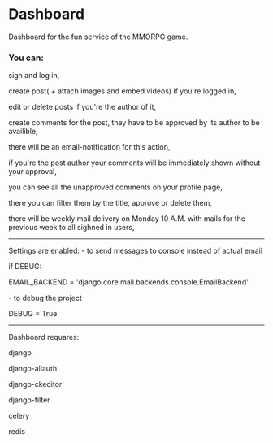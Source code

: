 # Dashboard

 Dashboard for the fun service of the MMORPG game.

<h3>You can:</h3>
<p>sign and log in,</p>
<p>create post( + attach images and embed videos) if you're logged in,</p>
<p>edit or delete posts if you're the author of it,</p>
<p>create comments for the post, they have to be approved by its author to be availible,</p>
<p>there will be an email-notification for this action,</p>
<p>if you're the post author your comments will be immediately shown without your approval,</a>
<p>you can see all the unapproved comments on your profile page,</p>
<p>there you can filter them by the title, approve or delete them,</p>
<p>there will be weekly mail delivery on Monday 10 A.M. with mails for the previous week to all sighned in users,</p>
<hr>
Settings are enabled:
  - to send messages to console instead of actual email
   <p>if DEBUG:</p>
   <p>    EMAIL_BACKEND = 'django.core.mail.backends.console.EmailBackend'</p>
  - to debug the project
   <p>DEBUG = True</p>
<hr>
<p>Dashboard requares:</p>
  <p>django</p>
  <p>django-allauth</p>
  <p>django-ckeditor</p>
  <p>django-filter</p>
  <p>celery</p>
  <p>redis</p>
